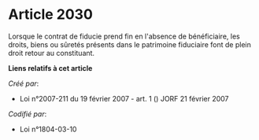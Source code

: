 # Article 2030

Lorsque le contrat de fiducie prend fin en l'absence de bénéficiaire, les droits, biens ou sûretés présents dans le
patrimoine fiduciaire font de plein droit retour au constituant.

**Liens relatifs à cet article**

_Créé par_:

  - Loi n°2007-211 du 19 février 2007 - art. 1 () JORF 21 février 2007

_Codifié par_:

  - Loi n°1804-03-10
